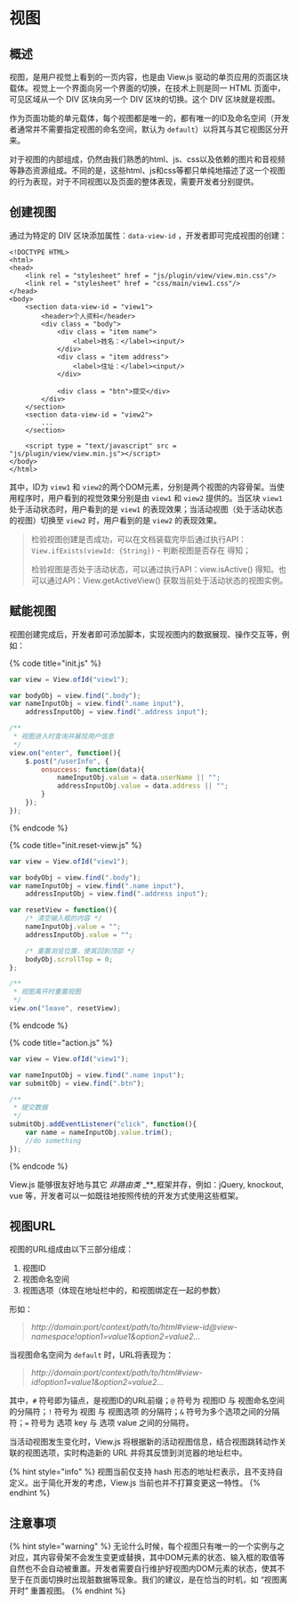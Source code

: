 # 视图

## 概述

视图，是用户视觉上看到的一页内容，也是由 View.js 驱动的单页应用的页面区块载体。视觉上一个界面向另一个界面的切换，在技术上则是同一 HTML 页面中，可见区域从一个 DIV 区块向另一个 DIV 区块的切换。这个 DIV 区块就是视图。

作为页面功能的单元载体，每个视图都是唯一的，都有唯一的ID及命名空间（开发者通常并不需要指定视图的命名空间，默认为 `default`）以将其与其它视图区分开来。

对于视图的内部组成，仍然由我们熟悉的html、js、css以及依赖的图片和音视频等静态资源组成。不同的是，这些html、js和css等都只单纯地描述了这一个视图的行为表现，对于不同视图以及页面的整体表现，需要开发者分别提供。

## 创建视图

通过为特定的 DIV 区块添加属性：`data-view-id` ，开发者即可完成视图的创建：

```markup
<!DOCTYPE HTML>
<html>
<head>
    <link rel = "stylesheet" href = "js/plugin/view/view.min.css"/>
    <link rel = "stylesheet" href = "css/main/view1.css"/>
</head>
<body>
    <section data-view-id = "view1">
        <header>个人资料</header>
        <div class = "body">
            <div class = "item name">
                <label>姓名：</label><input/>
            </div>
            <div class = "item address">
                <label>住址：</label><input/>
            </div>

            <div class = "btn">提交</div>
        </div>
    </section>
    <section data-view-id = "view2">
        ...
    </section>

    <script type = "text/javascript" src = "js/plugin/view/view.min.js"></script>
</body>
</html>
```

其中，ID为 `view1` 和 `view2`的两个DOM元素，分别是两个视图的内容骨架。当使用程序时，用户看到的视觉效果分别是由 `view1` 和 `view2` 提供的。当区块 `view1` 处于活动状态时，用户看到的是 `view1` 的表现效果；当活动视图（处于活动状态的视图）切换至 `view2` 时，用户看到的是 `view2` 的表现效果。

> 检验视图创建是否成功，可以在文档装载完毕后通过执行API：`View.ifExists(viewId: {String})` - 判断视图是否存在 得知；
>
> 检验视图是否处于活动状态，可以通过执行API：view.isActive\(\) 得知。也可以通过API：View.getActiveView\(\) 获取当前处于活动状态的视图实例。

## 赋能视图

视图创建完成后，开发者即可添加脚本，实现视图内的数据展现、操作交互等，例如：

{% code title="init.js" %}
```javascript
var view = View.ofId("view1");

var bodyObj = view.find(".body");
var nameInputObj = view.find(".name input"),
    addressInputObj = view.find(".address input");

/**
 * 视图进入时查询并展现用户信息
 */    
view.on("enter", function(){
    $.post("/userInfo", {
        onsuccess: function(data){
            nameInputObj.value = data.userName || "";
            addressInputObj.value = data.address || "";
        }
    });
});
```
{% endcode %}

{% code title="init.reset-view.js" %}
```javascript
var view = View.ofId("view1");

var bodyObj = view.find(".body");
var nameInputObj = view.find(".name input"),
    addressInputObj = view.find(".address input");

var resetView = function(){
    /* 清空输入框的内容 */
    nameInputObj.value = "";
    addressInputObj.value = "";

    /* 重置浏览位置，使其回到顶部 */
    bodyObj.scrollTop = 0;
};

/**
 * 视图离开时重置视图
 */
view.on("leave", resetView);
```
{% endcode %}

{% code title="action.js" %}
```javascript
var view = View.ofId("view1");

var nameInputObj = view.find(".name input");
var submitObj = view.find(".btn");

/**
 * 提交数据
 */
submitObj.addEventListener("click", function(){
    var name = nameInputObj.value.trim();
    //do something
});
```
{% endcode %}

View.js 能够很友好地与其它 _非路由类_ _\*\*_框架并存，例如：jQuery, knockout, vue 等，开发者可以一如既往地按照传统的开发方式使用这些框架。

## 视图URL

视图的URL组成由以下三部分组成：

1. 视图ID
2. 视图命名空间
3. 视图选项（体现在地址栏中的，和视图绑定在一起的参数）

形如：

> _http://domain:port/context/path/to/html\#view-id@view-namespace!option1=value1&option2=value2..._

当视图命名空间为 `default` 时，URL将表现为：

> _http://domain:port/context/path/to/html\#view-id!option1=value1&option2=value2..._

其中，`#` 符号即为锚点，是视图ID的URL前缀；`@` 符号为 视图ID 与 视图命名空间的分隔符；`!` 符号为 视图 与 视图选项 的分隔符；`&` 符号为多个选项之间的分隔符；`=` 符号为 选项 key 与 选项 value 之间的分隔符。

当活动视图发生变化时，View.js 将根据新的活动视图信息，结合视图跳转动作关联的视图选项，实时构造新的 URL 并将其反馈到浏览器的地址栏中。

{% hint style="info" %}
视图当前仅支持 hash 形态的地址栏表示，且不支持自定义。出于简化开发的考虑，View.js 当前也并不打算变更这一特性。
{% endhint %}

## 注意事项

{% hint style="warning" %}
无论什么时候，每个视图只有唯一的一个实例与之对应，其内容骨架不会发生变更或替换，其中DOM元素的状态、输入框的取值等自然也不会自动被重置。开发者需要自行维护好视图内DOM元素的状态，使其不至于在页面切换时出现脏数据等现象。我们的建议，是在恰当的时机，如 “视图离开时” 重置视图。
{% endhint %}

